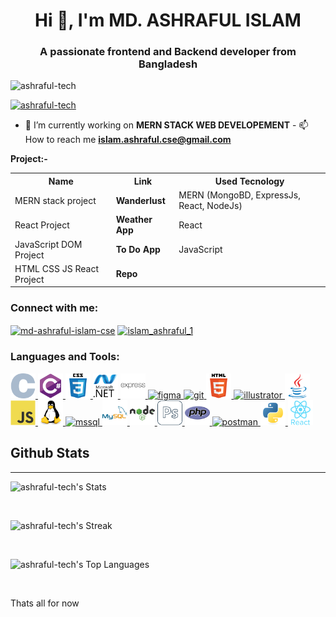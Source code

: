 <h1 align="center">Hi 👋, I'm MD. ASHRAFUL ISLAM</h1>
<h3 align="center">
  A passionate frontend and Backend developer from Bangladesh
</h3>

<p align="left">
  <img
    src="https://komarev.com/ghpvc/?username=ashraful-tech&label=Profile%20views&color=0e75b6&style=flat"
    alt="ashraful-tech"
  />
</p>

<p align="left">
  <a href="https://github.com/ryo-ma/github-profile-trophy"
    ><img
      src="https://github-profile-trophy.vercel.app/?username=ashraful-tech"
      alt="ashraful-tech"
  /></a>
</p>

- 🔭 I’m currently working on **MERN STACK WEB DEVELOPEMENT** - 📫 How to reach
  me **islam.ashraful.cse@gmail.com**

**Project:-** 
  <table>
    <tr>
      <th>Name</th>
      <th>Link</th>
      <th>Used Tecnology</th>
    </tr>

<tr>
  <td>
    MERN stack project
  </td>
  <td>
    <b><a href="https://majorproject-plvy.onrender.com/listings" style="text-decoration: none">Wanderlust</a> </b>
  </td>
  <td>
    MERN (MongoBD, ExpressJs, React, NodeJs) 
  </td>
</tr>

<tr>
  <td>React Project</td>
  <td><b><a href="https://weatherapp-ashraful-tech.netlify.app/" style="text-decoration: none">Weather App</a> </b></td>
  <td>React</td>
</tr>

<tr>
  <td>JavaScript DOM Project</td>
  <td><b><a href="https://ashraful-tech.github.io/To-Do-App/" style="text-decoration: none">To Do App</a> </b></td>
  <td>JavaScript</td>
</tr>

<tr>
  <td>HTML CSS JS React Project</td>
  <td><b><a href="https://github.com/ashraful-tech/Html-Css-Works" style="text-decoration: none">Repo</a> </b></td>
  <td></td>
</tr>
    
  </table>

<h3 align="left">Connect with me:</h3>
<p align="left">
  <a href="https://linkedin.com/in/md-ashraful-islam-cse" target="blank"
    ><img
      align="center"
      src="https://raw.githubusercontent.com/rahuldkjain/github-profile-readme-generator/master/src/images/icons/Social/linked-in-alt.svg"
      alt="md-ashraful-islam-cse"
      height="30"
      width="40"
  /></a>
  <a href="https://www.hackerrank.com/islam_ashraful_1" target="blank"
    ><img
      align="center"
      src="https://raw.githubusercontent.com/rahuldkjain/github-profile-readme-generator/master/src/images/icons/Social/hackerrank.svg"
      alt="islam_ashraful_1"
      height="30"
      width="40"
  /></a>
</p>

<h3 align="left">Languages and Tools:</h3>
<p align="left">
  <a href="https://www.cprogramming.com/" target="_blank" rel="noreferrer">
    <img
      src="https://raw.githubusercontent.com/devicons/devicon/master/icons/c/c-original.svg"
      alt="c"
      width="40"
      height="40"
    />
  </a>
  <a href="https://www.w3schools.com/cs/" target="_blank" rel="noreferrer">
    <img
      src="https://raw.githubusercontent.com/devicons/devicon/master/icons/csharp/csharp-original.svg"
      alt="csharp"
      width="40"
      height="40"
    />
  </a>
  <a href="https://www.w3schools.com/css/" target="_blank" rel="noreferrer">
    <img
      src="https://raw.githubusercontent.com/devicons/devicon/master/icons/css3/css3-original-wordmark.svg"
      alt="css3"
      width="40"
      height="40"
    />
  </a>
  <a href="https://dotnet.microsoft.com/" target="_blank" rel="noreferrer">
    <img
      src="https://raw.githubusercontent.com/devicons/devicon/master/icons/dot-net/dot-net-original-wordmark.svg"
      alt="dotnet"
      width="40"
      height="40"
    />
  </a>
  <a href="https://expressjs.com" target="_blank" rel="noreferrer">
    <img
      src="https://raw.githubusercontent.com/devicons/devicon/master/icons/express/express-original-wordmark.svg"
      alt="express"
      width="40"
      height="40"
    />
  </a>
  <a href="https://www.figma.com/" target="_blank" rel="noreferrer">
    <img
      src="https://www.vectorlogo.zone/logos/figma/figma-icon.svg"
      alt="figma"
      width="40"
      height="40"
    />
  </a>
  <a href="https://git-scm.com/" target="_blank" rel="noreferrer">
    <img
      src="https://www.vectorlogo.zone/logos/git-scm/git-scm-icon.svg"
      alt="git"
      width="40"
      height="40"
    />
  </a>
  <a href="https://www.w3.org/html/" target="_blank" rel="noreferrer">
    <img
      src="https://raw.githubusercontent.com/devicons/devicon/master/icons/html5/html5-original-wordmark.svg"
      alt="html5"
      width="40"
      height="40"
    />
  </a>
  <a
    href="https://www.adobe.com/in/products/illustrator.html"
    target="_blank"
    rel="noreferrer"
  >
    <img
      src="https://www.vectorlogo.zone/logos/adobe_illustrator/adobe_illustrator-icon.svg"
      alt="illustrator"
      width="40"
      height="40"
    />
  </a>
  <a href="https://www.java.com" target="_blank" rel="noreferrer">
    <img
      src="https://raw.githubusercontent.com/devicons/devicon/master/icons/java/java-original.svg"
      alt="java"
      width="40"
      height="40"
    />
  </a>
  <a
    href="https://developer.mozilla.org/en-US/docs/Web/JavaScript"
    target="_blank"
    rel="noreferrer"
  >
    <img
      src="https://raw.githubusercontent.com/devicons/devicon/master/icons/javascript/javascript-original.svg"
      alt="javascript"
      width="40"
      height="40"
    />
  </a>
  <a href="https://www.linux.org/" target="_blank" rel="noreferrer">
    <img
      src="https://raw.githubusercontent.com/devicons/devicon/master/icons/linux/linux-original.svg"
      alt="linux"
      width="40"
      height="40"
    />
  </a>
  <a
    href="https://www.microsoft.com/en-us/sql-server"
    target="_blank"
    rel="noreferrer"
  >
    <img
      src="https://www.svgrepo.com/show/303229/microsoft-sql-server-logo.svg"
      alt="mssql"
      width="40"
      height="40"
    />
  </a>
  <a href="https://www.mysql.com/" target="_blank" rel="noreferrer">
    <img
      src="https://raw.githubusercontent.com/devicons/devicon/master/icons/mysql/mysql-original-wordmark.svg"
      alt="mysql"
      width="40"
      height="40"
    />
  </a>
  <a href="https://nodejs.org" target="_blank" rel="noreferrer">
    <img
      src="https://raw.githubusercontent.com/devicons/devicon/master/icons/nodejs/nodejs-original-wordmark.svg"
      alt="nodejs"
      width="40"
      height="40"
    />
  </a>
  <a href="https://www.photoshop.com/en" target="_blank" rel="noreferrer">
    <img
      src="https://raw.githubusercontent.com/devicons/devicon/master/icons/photoshop/photoshop-line.svg"
      alt="photoshop"
      width="40"
      height="40"
    />
  </a>
  <a href="https://www.php.net" target="_blank" rel="noreferrer">
    <img
      src="https://raw.githubusercontent.com/devicons/devicon/master/icons/php/php-original.svg"
      alt="php"
      width="40"
      height="40"
    />
  </a>
  <a href="https://postman.com" target="_blank" rel="noreferrer">
    <img
      src="https://www.vectorlogo.zone/logos/getpostman/getpostman-icon.svg"
      alt="postman"
      width="40"
      height="40"
    />
  </a>
  <a href="https://www.python.org" target="_blank" rel="noreferrer">
    <img
      src="https://raw.githubusercontent.com/devicons/devicon/master/icons/python/python-original.svg"
      alt="python"
      width="40"
      height="40"
    />
  </a>
  <a href="https://reactjs.org/" target="_blank" rel="noreferrer">
    <img
      src="https://raw.githubusercontent.com/devicons/devicon/master/icons/react/react-original-wordmark.svg"
      alt="react"
      width="40"
      height="40"
    />
  </a>
</p>

<h2>Github Stats</h2>
<hr>

![ashraful-tech's Stats](https://github-readme-stats.vercel.app/api?username=ashraful-tech&theme=dracula&show_icons=true&hide_border=false&count_private=true)

<br>

![ashraful-tech's Streak](https://github-readme-streak-stats.herokuapp.com/?user=ashraful-tech&theme=dracula&hide_border=false)

<br>

![ashraful-tech's Top Languages](https://github-readme-stats.vercel.app/api/top-langs/?username=ashraful-tech&theme=dracula&show_icons=true&hide_border=false&layout=compact)

<br>

<p>Thats all for now</p>
